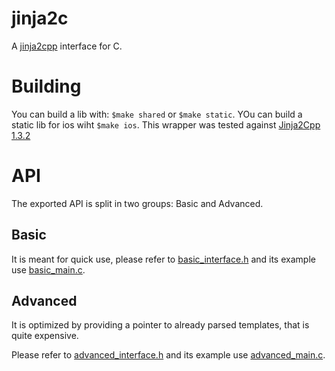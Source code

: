 # jinja2c
A [jinja2cpp](https://github.com/jinja2cpp/Jinja2Cpp) interface for C.

# Building
You can build a lib with: `$make shared` or `$make static`. YOu can build a static lib for ios wiht `$make ios`.
This wrapper was tested against [Jinja2Cpp 1.3.2](https://github.com/jinja2cpp/Jinja2Cpp/tree/1.3.2)

# API
The exported API is split in two groups: Basic and Advanced.

## Basic
It is meant for quick use, please refer to [basic_interface.h](src/basic_interface.h) and its example use [basic_main.c](src/basic_main.c).

## Advanced
It is optimized by providing a pointer to already parsed templates, that is quite expensive.

Please refer to [advanced_interface.h](src/advanced_interface.h) and its example use [advanced_main.c](src/advanced_main.c).

